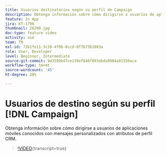 ```yaml
---
title: Usuarios destinatarios según su perfil de Campaign
description: Obtenga información sobre cómo dirigirse a usuarios de aplicaciones móviles conocidos con mensajes personalizados con atributos de perfil CRM.
feature: In App
jira: KT-1796
thumbnail: 26200.jpg
doc-type: feature video
activity: use
team: TM
exl-id: 72b1fe11-3c38-4f0b-8ccd-0f7b73b1083a
role: User, Developer
level: Beginner, Intermediate
source-git-commit: 943599bd7ce139ef846f093ebda9084a91550aca
workflow-type: tm+mt
source-wordcount: '45'
ht-degree: 20%

---
```


# Usuarios de destino según su perfil [!DNL Campaign]

Obtenga información sobre cómo dirigirse a usuarios de aplicaciones móviles conocidos con mensajes personalizados con atributos de perfil CRM.

>[!VIDEO](https://video.tv.adobe.com/v/35339?learn=on&captions=spa){transcript=true}
